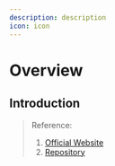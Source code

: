 ```yaml
---
description: description
icon: icon
---
```


# Overview

## Introduction

> Reference:
>
> 1. [Official Website](#)
> 2. [Repository](#)
